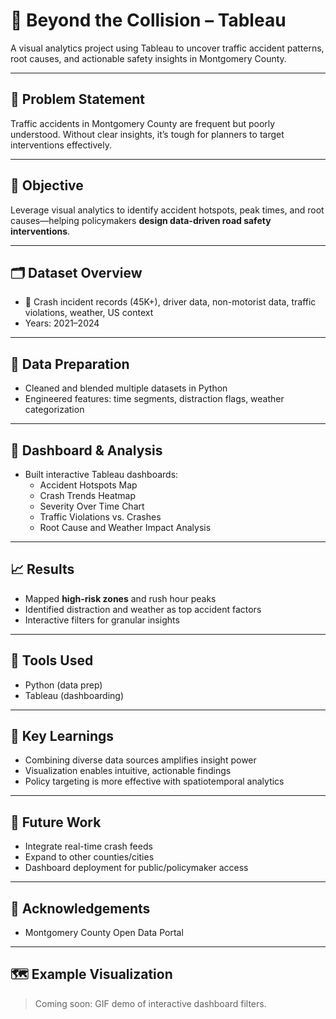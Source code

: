 # 🚦 Beyond the Collision – Tableau

A visual analytics project using Tableau to uncover traffic accident patterns, root causes, and actionable safety insights in Montgomery County.

---

## 📌 Problem Statement

Traffic accidents in Montgomery County are frequent but poorly understood. Without clear insights, it’s tough for planners to target interventions effectively.

---

## 🎯 Objective

Leverage visual analytics to identify accident hotspots, peak times, and root causes—helping policymakers **design data-driven road safety interventions**.

---

## 🗂️ Dataset Overview

- 🚗 Crash incident records (45K+), driver data, non-motorist data, traffic violations, weather, US context
- Years: 2021–2024

---

## 🧹 Data Preparation

- Cleaned and blended multiple datasets in Python
- Engineered features: time segments, distraction flags, weather categorization

---

## 🧠 Dashboard & Analysis

- Built interactive Tableau dashboards:
  - Accident Hotspots Map
  - Crash Trends Heatmap
  - Severity Over Time Chart
  - Traffic Violations vs. Crashes
  - Root Cause and Weather Impact Analysis

---

## 📈 Results

- Mapped **high-risk zones** and rush hour peaks
- Identified distraction and weather as top accident factors
- Interactive filters for granular insights

---

## 🧪 Tools Used

- Python (data prep)
- Tableau (dashboarding)

---

## 🧠 Key Learnings

- Combining diverse data sources amplifies insight power
- Visualization enables intuitive, actionable findings
- Policy targeting is more effective with spatiotemporal analytics

---

## 🚀 Future Work

- Integrate real-time crash feeds
- Expand to other counties/cities
- Dashboard deployment for public/policymaker access

---

## 🤝 Acknowledgements

- Montgomery County Open Data Portal

---

## 🗺️ Example Visualization

> Coming soon: GIF demo of interactive dashboard filters.
